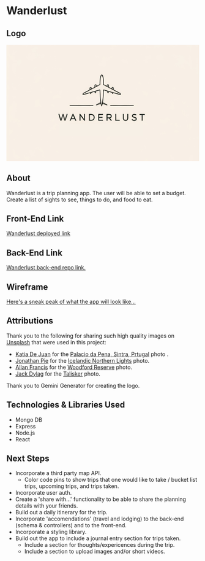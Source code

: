 # Wanderlust

## Logo

![Wanderlust Logo](./public/images/Wanderlust-Logo.jpeg)

## About

Wanderlust is a trip planning app. The user will be able to set a budget. Create a list of sights to see, things to do, and food to eat.

## Front-End Link

[Wanderlust deployed link](https://lustrous-syrniki-1f5680.netlify.app)

## Back-End Link

[Wanderlust back-end repo link.](https://github.com/chamer079/wanderlust-back-end)

## Wireframe

[Here's a sneak peak of what the app will look like...](https://www.figma.com/design/sR7bEeI56CM74NfEa3B0ys/Wanderlust?node-id=0-1&t=CEXednMG5GKpGF0T-1)

## Attributions

Thank you to the following for sharing such high quality images on [Unsplash](https://unsplash.com/) that were used in this project:

- [Katia De Juan](https://unsplash.com/@katiadejuan) for the [Palacio da Pena, Sintra, Prtugal](https://unsplash.com/photos/gray-and-yellow-castle-at-the-top-of-a-hill-ZQjujHKWcak) photo .
- [Jonathan Pie](https://unsplash.com/@r3dmax) for the [Icelandic Northern Lights](https://unsplash.com/photos/photography-of-aurora-borealis-7FfG8zcPcXU) photo.
- [Allan Francis](https://unsplash.com/@allanbenjaminfrancis?utm_content=creditCopyText&utm_medium=referral&utm_source=unsplash) for the [Woodford Reserve](https://unsplash.com/photos/a-bottle-of-woodford-reserve-sitting-on-a-table-jOEzl0bcXyE?utm_content=creditCopyText&utm_medium=referral&utm_source=unsplash) photo.
- [Jack Dylag](https://unsplash.com/@dylu?utm_content=creditCopyText&utm_medium=referral&utm_source=unsplash) for the [Talisker](https://unsplash.com/photos/talisker-bottle-beside-drinking-glass-JwWKV2gCPkE?utm_content=creditCopyText&utm_medium=referral&utm_source=unsplash) photo.

Thank you to Gemini Generator for creating the logo.

## Technologies & Libraries Used

- Mongo DB
- Express
- Node.js
- React

## Next Steps

- Incorporate a third party map API.
  - Color code pins to show trips that one would like to take / bucket list trips, upcoming trips, and trips taken.
- Incorporate user auth.
- Create a 'share with...' functionality to be able to share the planning details with your friends.
- Build out a daily itinerary for the trip.
- Incorporate 'accomendations' (travel and lodging) to the back-end (schema & controllers) and to the front-end.
- Incorporate a styling library.
- Build out the app to include a journal entry section for trips taken.
  - Include a section for thoughts/expericences during the trip.
  - Include a section to upload images and/or short videos.
